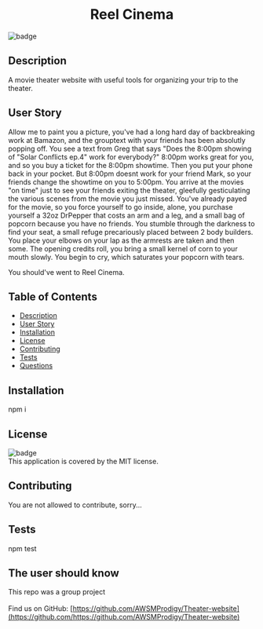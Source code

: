 <h1 align="center">Reel Cinema</h1>

![badge](https://img.shields.io/badge/license-MIT-brightgreen)<br />
## Description
 A movie theater website with useful tools for organizing your trip to the theater.
## User Story
Allow me to paint you a picture, you've had a long hard day of backbreaking work at Bamazon, and the grouptext with your friends has been absolutly popping off. You see a text from Greg that says "Does the 8:00pm showing of "Solar Conflicts ep.4" work for everybody?" 8:00pm works great for you, and so you buy a ticket for the 8:00pm showtime. Then you put your phone back in your pocket. But 8:00pm doesnt work for your friend Mark, so your friends change the showtime on you to 5:00pm. You arrive at the movies "on time" just to see your friends exiting the theater, gleefully gesticulating the various scenes from the movie you just missed. You've already payed for the movie, so you force yourself to go inside, alone, you purchase yourself a 32oz DrPepper that costs an arm and a leg, and a small bag of popcorn because you have no friends. You stumble through the darkness to find your seat, a small refuge precariously placed between 2 body builders. You place your elbows on your lap as the armrests are taken and then some. The opening credits roll, you bring a small kernel of corn to your mouth slowly. You begin to cry, which saturates your popcorn with tears.

You should've went to Reel Cinema.

## Table of Contents
- [Description](#description)
- [User Story](#userStory)
- [Installation](#installation)
- [License](#license)
- [Contributing](#contributing)
- [Tests](#tests)
- [Questions](#questions)

## Installation
 npm i
## License
![badge](https://img.shields.io/badge/license-MIT-brightgreen)
<br />
This application is covered by the MIT license. 
## Contributing
 You are not allowed to contribute, sorry...
## Tests
 npm test
## The user should know
 This repo was a group project<br />
<br />
Find us on GitHub: [https://github.com/AWSMProdigy/Theater-website](https://github.com/https://github.com/AWSMProdigy/Theater-website)<br />
<br />
